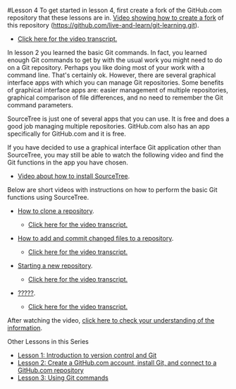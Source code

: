 #Lesson 4
To get started in lesson 4, first create a fork of the GitHub.com repository that these lessons are in.
[Video showing how to create a fork](http://youtu.be/haS1_gxGx0U "Video about creating a fork of a GitHub.com repository") of this repository (https://github.com/live-and-learn/git-learning.git).
* [Click here for the video transcript.](https://github.com/live-and-learn/git-learning/tree/master/lesson-4/transcript-lesson-4-create-github-fork.md "Transcript for Video about creating a fork of a GitHub.com repository")

In lesson 2 you learned the basic Git commands. In fact, you learned enough Git commands to get by with the usual work you might need to do on a Git repository. Perhaps you like doing most of your work with a command line. That's certainly ok. However, there are several graphical interface apps with which you can manage Git repositories. Some benefits of graphical interface apps are: easier management of multiple repositories, graphical comparison of file differences, and no need to remember the Git command parameters.

SourceTree is just one of several apps that you can use. It is free and does a good job managing multiple repositories. GitHub.com also has an app specifically for GitHub.com and it is free.

If you have decided to use a graphical interface Git application other than SourceTree, you may still be able to watch the following video and find the Git functions in the app you have chosen.
* [Video about how to install SourceTree](https://youtu.be/eE7_UKBDhH8 "Video about installing Atlassian's SourceTree app").

Below are short videos with instructions on how to perform the basic Git functions using SourceTree.
* [How to clone a repository](http://youtu.be/01h8c127MRM "Video about using SourceTree to clone a repository").
  * [Click here for the video transcript.](https://github.com/live-and-learn/git-learning/tree/master/lesson-4/transcript-lesson-4-clone-repository.md "Transcript for Video about using SourceTree to clone a repository.")

* [How to add and commit changed files to a repository](http://youtu.be/01h8c127MRM "Video about using SourceTree to add and commit changed files to a repository").
  * [Click here for the video transcript.](https://github.com/live-and-learn/git-learning/tree/master/lesson-4/transcript-lesson-4-add-commit.md "Transcript for Video about using SourceTree to add and commit changed files to a repository.")

* [Starting a new repository](https://youtu.be/placeholder "Video about creating a new Git repository").
  * [Click here for the video transcript.](https://github.com/live-and-learn/git-learning/tree/master/lesson-4/notes-lesson-4-using-sourcetree.md "Transcript for Video about ?????")

* [?????](https://youtu.be/placeholder "Video about ?????").
  * [Click here for the video transcript.](https://github.com/live-and-learn/git-learning/tree/master/lesson-4/transcript-lesson-4-?????.md "Transcript for Video about ?????")


After watching the video, [click here to check your understanding of the information](https://github.com/live-and-learn/git-learning/tree/master/lesson-1/assessment-lesson-1-version-control-using-git.md "Assessment for Video about version control and Git").


Other Lessons in this Series
* [Lesson 1: Introduction to version control and Git](https://github.com/live-and-learn/git-learning/tree/master/lesson-1 "Lesson 1 about version control and an introduction to Git.")
* [Lesson 2: Create a GitHub.com account, install Git, and connect to a GitHub.com repository](https://github.com/live-and-learn/git-learning/tree/master/lesson-2 "Lesson 2 about creating a GitHub.com account, installing Git, and connecting to a GitHub.com repository")
* [Lesson 3: Using Git commands](https://github.com/live-and-learn/git-learning/tree/master/lesson-3 "Lesson 3 about using Git commands.")

